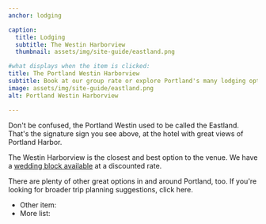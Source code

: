 ```yaml
---
anchor: lodging

caption:
  title: Lodging
  subtitle: The Westin Harborview
  thumbnail: assets/img/site-guide/eastland.png

#what displays when the item is clicked:
title: The Portland Westin Harborview
subtitle: Book at our group rate or explore Portland's many lodging options.
image: assets/img/site-guide/eastland.png
alt: Portland Westin Harborview

---
```

Don't be confused, the Portland Westin used to be called the Eastland. That's the signature sign you see above, at the hotel with great views of Portland Harbor.

The Westin Harborview is the closest and best option to the venue. We have a [wedding block available](https://www.marriott.com/event-reservations/reservation-link.mi?id=1640189676884&key=GRP&app=resvlink) at a discounted rate.

There are plenty of other great options in and around Portland, too. If you're looking for broader trip planning suggestions, <a data-toggle="modal" data-target="#p-non-wedding-fun" data-dismiss="modal">click here</a>.

* Other item:
* More list:
